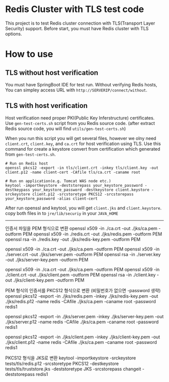Redis Cluster with TLS test code
================================

This project is to test Redis cluster connection with TLS(Transport Layer Security) support.
Before start, you must have Redis cluster with TLS options. 

# How to use

## TLS without host verification 
You must have SpringBoot IDE for test run. 
Without verifying Redis hosts, You can simpley access URL with ```http://SERVERIP/connect/without```. 

## TLS with host verification 
Host verification need proper PKI(Public Key Inferstructure) certificates.
Use ```gen-test-certs.sh``` script from you Redis source code. (after extract Redis source code, you will find ```utils/gen-test-certs.sh```)

When you run this script you will get several files, however we olny need ```client.crt```, ```client.key```, and ```ca.crt``` for host verification using TLS. Use this command for create a keystore convert from certification which generated from ```gen-test-certs.sh```. 

```Shell
# Run on Redis host
openssl pkcs12 -export -in tls/client.crt -inkey tls/client.key -out client.p12 -name client-cert -CAfile tls/ca.crt -caname root

# Run on application(e.g. Tomcat WAS node etc.)
keytool -importkeystore -deststorepass your_keystore_password -destkeypass your_keystore_password -destkeystore client.keystore -srckeystore client.p12 -srcstoretype PKCS12 -srcstorepass your_keystore_password -alias client-cert
```
After run openssl and keytool, you will get ```client.jks``` and ```client.keystore```. copy both files in to ```jre/lib/securiy``` in your ```JAVA_HOME```

-------

인증서 파일을 PEM 형식으로 변환
openssl x509 -in ./ca.crt -out ./jks/ca.pem -outform PEM
openssl x509 -in ./redis.crt -out ./jks/redis.pem -outform PEM
openssl rsa -in ./redis.key -out ./jks/redis-key.pem -outform PEM

openssl x509 -in ./ca.crt -out ./jks/ca.pem -outform PEM
openssl x509 -in ./server.crt -out ./jks/server.pem -outform PEM
openssl rsa -in ./server.key -out ./jks/server-key.pem -outform PEM

openssl x509 -in ./ca.crt -out ./jks/ca.pem -outform PEM
openssl x509 -in ./client.crt -out ./jks/client.pem -outform PEM
openssl rsa -in ./client.key -out ./jks/client-key.pem -outform PEM

PEM 형식의 인증서를 PKCS12 형식으로 변환
(비밀번호가 없으면 -password 생략)
openssl pkcs12 -export -in ./jks/redis.pem -inkey ./jks/redis-key.pem -out ./jks/redis.p12 -name redis -CAfile ./jks/ca.pem -caname root -password redis1

openssl pkcs12 -export -in ./jks/server.pem -inkey ./jks/server-key.pem -out ./jks/server.p12 -name redis -CAfile ./jks/ca.pem -caname root -password redis1


openssl pkcs12 -export -in ./jks/client.pem -inkey ./jks/client-key.pem -out ./jks/client.p12 -name redis -CAfile ./jks/ca.pem -caname root -password redis1

PKCS12 형식을 JKS로 변환
keytool -importkeystore -srckeystore tests/tls/redis.p12 -srcstoretype PKCS12 -destkeystore tests/tls/truststore.jks -deststoretype JKS -srcstorepass changeit -deststorepass redis1

